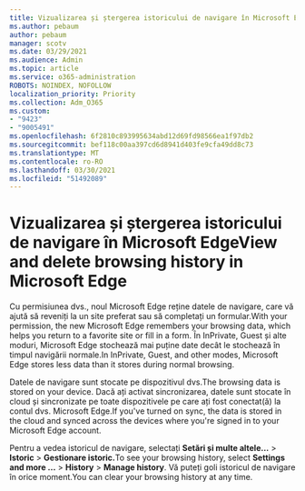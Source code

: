 ```yaml
---
title: Vizualizarea și ștergerea istoricului de navigare în Microsoft Edge
ms.author: pebaum
author: pebaum
manager: scotv
ms.date: 03/29/2021
ms.audience: Admin
ms.topic: article
ms.service: o365-administration
ROBOTS: NOINDEX, NOFOLLOW
localization_priority: Priority
ms.collection: Adm_O365
ms.custom:
- "9423"
- "9005491"
ms.openlocfilehash: 6f2810c893995634abd12d69fd98566ea1f97db2
ms.sourcegitcommit: bef118c00aa397cd6d8941d403fe9cfa49dd8c73
ms.translationtype: MT
ms.contentlocale: ro-RO
ms.lasthandoff: 03/30/2021
ms.locfileid: "51492089"
---
```

# <a name="view-and-delete-browsing-history-in-microsoft-edge"></a><span data-ttu-id="97b00-102">Vizualizarea și ștergerea istoricului de navigare în Microsoft Edge</span><span class="sxs-lookup"><span data-stu-id="97b00-102">View and delete browsing history in Microsoft Edge</span></span>

<span data-ttu-id="97b00-103">Cu permisiunea dvs., noul Microsoft Edge reține datele de navigare, care vă ajută să reveniți la un site preferat sau să completați un formular.</span><span class="sxs-lookup"><span data-stu-id="97b00-103">With your permission, the new Microsoft Edge remembers your browsing data, which helps you return to a favorite site or fill in a form.</span></span> <span data-ttu-id="97b00-104">În InPrivate, Guest și alte moduri, Microsoft Edge stochează mai puține date decât le stochează în timpul navigării normale.</span><span class="sxs-lookup"><span data-stu-id="97b00-104">In InPrivate, Guest, and other modes, Microsoft Edge stores less data than it stores during normal browsing.</span></span>

<span data-ttu-id="97b00-105">Datele de navigare sunt stocate pe dispozitivul dvs.</span><span class="sxs-lookup"><span data-stu-id="97b00-105">The browsing data is stored on your device.</span></span> <span data-ttu-id="97b00-106">Dacă ați activat sincronizarea, datele sunt stocate în cloud și sincronizate pe toate dispozitivele pe care ați fost conectat(ă) la contul dvs. Microsoft Edge.</span><span class="sxs-lookup"><span data-stu-id="97b00-106">If you've turned on sync, the data is stored in the cloud and synced across the devices where you're signed in to your Microsoft Edge account.</span></span>

<span data-ttu-id="97b00-107">Pentru a vedea istoricul de navigare, selectați **Setări și multe altele...**   >  **Istoric**  >  **Gestionare istoric.**</span><span class="sxs-lookup"><span data-stu-id="97b00-107">To see your browsing history, select **Settings and more ...**  > **History** > **Manage history**.</span></span> <span data-ttu-id="97b00-108">Vă puteți goli istoricul de navigare în orice moment.</span><span class="sxs-lookup"><span data-stu-id="97b00-108">You can clear your browsing history at any time.</span></span>